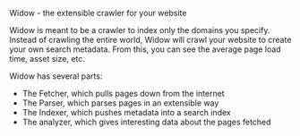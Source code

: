 Widow - the extensible crawler for your website

Widow is meant to be a crawler to index only the domains you specify. Instead of crawling the entire world, Widow will crawl your website to create your own search metadata. From this, you can see the average page load time, asset size, etc.

Widow has several parts:
* The Fetcher, which pulls pages down from the internet
* The Parser, which parses pages in an extensible way
* The Indexer, which pushes metadata into a search index
* The analyzer, which gives interesting data about the pages fetched

